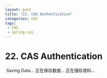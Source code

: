 ```yaml
---
layout: post
title: "22. CAS Authentication"
categories: CAS
tags: 
 - CAS
 - spring-cas
--- 
```


# 22. CAS Authentication

![]() Saving Data...
正在保存数据...
正在儲存資料...

